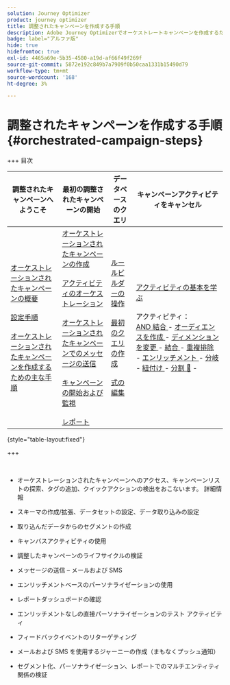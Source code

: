 ```yaml
---
solution: Journey Optimizer
product: journey optimizer
title: 調整されたキャンペーンを作成する手順
description: Adobe Journey Optimizerでオーケストレートキャンペーンを作成するための主な手順を説明します
badge: label="アルファ版"
hide: true
hidefromtoc: true
exl-id: 4465a69e-5b35-4580-a19d-af66f49f269f
source-git-commit: 5872e192c849b7a7909f0b50caa1331b15490d79
workflow-type: tm+mt
source-wordcount: '168'
ht-degree: 3%

---
```


# 調整されたキャンペーンを作成する手順 {#orchestrated-campaign-steps}

+++ 目次

| 調整されたキャンペーンへようこそ | 最初の調整されたキャンペーンの開始 | データベースのクエリ | キャンペーンアクティビティをキャンセル |
|---|---|---|---|
| [ オーケストレーションされたキャンペーンの概要 ](gs-orchestrated-campaigns.md)<br/><br/>[ 設定手順 ](configuration-steps.md)<br/><br/>[ オーケストレーションされたキャンペーンを作成するための主な手順 ](gs-campaign-creation.md) | [ オーケストレーションされたキャンペーンの作成 ](create-orchestrated-campaign.md)<br/><br/>[ アクティビティのオーケストレーション ](orchestrate-activities.md)<br/><br/>[ オーケストレーションされたキャンペーンでのメッセージの送信 ](send-messages.md)<br/><br/>[ キャンペーンの開始および監視 ](start-monitor-campaigns.md)<br/><br/>[ レポート ](reporting-campaigns.md) | [ ルールビルダーの操作 ](orchestrated-rule-builder.md)<br/><br/>[ 最初のクエリの作成 ](build-query.md)<br/><br/>[ 式の編集 ](edit-expressions.md) | [ アクティビティの基本を学ぶ ](activities/about-activities.md)<br/><br/> アクティビティ：<br/>[AND 結合 ](activities/and-join.md) - [ オーディエンスを作成 ](activities/build-audience.md) - [ ディメンションを変更 ](activities/change-dimension.md) - [ 結合 ](activities/combine.md) - [ 重複排除 ](activities/deduplication.md) - [ エンリッチメント ](activities/enrichment.md) - [ 分岐 ](activities/fork.md) - [ 紐付け ](activities/reconciliation.md) - [ 分割 ](activities/split.md) [&#128279;](activities/wait.md) - |

{style="table-layout:fixed"}

+++

<br/>

* オーケストレーションされたキャンペーンへのアクセス、キャンペーンリストの探索、タグの追加、クイックアクションの検出をおこないます。 詳細情報
* スキーマの作成/拡張、データセットの設定、データ取り込みの設定

* 取り込んだデータからのセグメントの作成
* キャンバスアクティビティの使用
* 調整したキャンペーンのライフサイクルの検証

* メッセージの送信 – メールおよび SMS
* エンリッチメントベースのパーソナライゼーションの使用
* レポートダッシュボードの確認

* エンリッチメントなしの直接パーソナライゼーションのテスト アクティビティ
* フィードバックイベントのリターゲティング
* メールおよび SMS を使用するジャーニーの作成（まもなくプッシュ通知）

* セグメント化、パーソナライゼーション、レポートでのマルチエンティティ関係の検証



